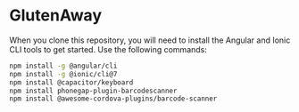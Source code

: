 # GlutenAway
When you clone this repository, you will need to install the Angular and Ionic CLI tools to get started. Use the following commands:

```bash
npm install -g @angular/cli
npm install -g @ionic/cli@7
npm install @capacitor/keyboard
npm install phonegap-plugin-barcodescanner
npm install @awesome-cordova-plugins/barcode-scanner


